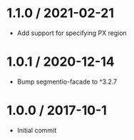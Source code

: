 1.1.0 / 2021-02-21
===================

* Add support for specifying PX region

1.0.1 / 2020-12-14
===================

* Bump segmentio-facade to ^3.2.7

1.0.0 / 2017-10-1
==================

  * Initial commit 
